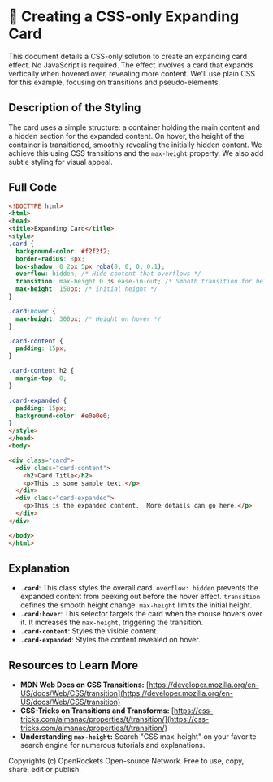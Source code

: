 # 🐞 Creating a CSS-only Expanding Card


This document details a CSS-only solution to create an expanding card effect.  No JavaScript is required. The effect involves a card that expands vertically when hovered over, revealing more content.  We'll use plain CSS for this example, focusing on transitions and pseudo-elements.


## Description of the Styling

The card uses a simple structure: a container holding the main content and a hidden section for the expanded content.  On hover, the height of the container is transitioned, smoothly revealing the initially hidden content.  We achieve this using CSS transitions and the `max-height` property.  We also add subtle styling for visual appeal.


## Full Code

```html
<!DOCTYPE html>
<html>
<head>
<title>Expanding Card</title>
<style>
.card {
  background-color: #f2f2f2;
  border-radius: 8px;
  box-shadow: 0 2px 5px rgba(0, 0, 0, 0.1);
  overflow: hidden; /* Hide content that overflows */
  transition: max-height 0.3s ease-in-out; /* Smooth transition for height change */
  max-height: 150px; /* Initial height */
}

.card:hover {
  max-height: 300px; /* Height on hover */
}

.card-content {
  padding: 15px;
}

.card-content h2 {
  margin-top: 0;
}

.card-expanded {
  padding: 15px;
  background-color: #e0e0e0;
}
</style>
</head>
<body>

<div class="card">
  <div class="card-content">
    <h2>Card Title</h2>
    <p>This is some sample text.</p>
  </div>
  <div class="card-expanded">
    <p>This is the expanded content.  More details can go here.</p>
  </div>
</div>

</body>
</html>
```

## Explanation

* **`.card`**: This class styles the overall card.  `overflow: hidden` prevents the expanded content from peeking out before the hover effect.  `transition` defines the smooth height change.  `max-height` limits the initial height.
* **`.card:hover`**: This selector targets the card when the mouse hovers over it. It increases the `max-height`, triggering the transition.
* **`.card-content`**: Styles the visible content.
* **`.card-expanded`**: Styles the content revealed on hover.



## Resources to Learn More

* **MDN Web Docs on CSS Transitions:** [https://developer.mozilla.org/en-US/docs/Web/CSS/transition](https://developer.mozilla.org/en-US/docs/Web/CSS/transition)
* **CSS-Tricks on Transitions and Transforms:** [https://css-tricks.com/almanac/properties/t/transition/](https://css-tricks.com/almanac/properties/t/transition/)
* **Understanding `max-height`:** Search "CSS max-height" on your favorite search engine for numerous tutorials and explanations.


Copyrights (c) OpenRockets Open-source Network. Free to use, copy, share, edit or publish.


